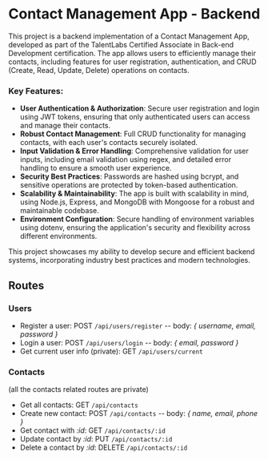 # Contact Management App - Backend
This project is a backend implementation of a Contact Management App, developed as part of the TalentLabs Certified Associate in Back-end Development certification. The app allows users to efficiently manage their contacts, including features for user registration, authentication, and CRUD (Create, Read, Update, Delete) operations on contacts.
### Key Features:

-   **User Authentication & Authorization**: Secure user registration and login using JWT tokens, ensuring that only authenticated users can access and manage their contacts.
-   **Robust Contact Management**: Full CRUD functionality for managing contacts, with each user's contacts securely isolated.
-   **Input Validation & Error Handling**: Comprehensive validation for user inputs, including email validation using regex, and detailed error handling to ensure a smooth user experience.
-   **Security Best Practices**: Passwords are hashed using bcrypt, and sensitive operations are protected by token-based authentication.
-   **Scalability & Maintainability**: The app is built with scalability in mind, using Node.js, Express, and MongoDB with Mongoose for a robust and maintainable codebase.
-   **Environment Configuration**: Secure handling of environment variables using dotenv, ensuring the application's security and flexibility across different environments.

This project showcases my ability to develop secure and efficient backend systems, incorporating industry best practices and modern technologies.
## Routes
### Users
- Register a user: POST `/api/users/register`
-- body: *{ username, email, password }*
- Login a user: POST `/api/users/login`
-- body: *{ email, password }*
- Get current user info (private): GET `/api/users/current`
### Contacts
(all the contacts related routes are private)
- Get all contacts: GET `/api/contacts`
- Create new contact: POST `/api/contacts`
-- body: *{ name, email, phone }*
- Get contact with *:id*: GET `/api/contacts/:id`
- Update contact by *:id*: PUT `/api/contacts/:id`
- Delete a contact by *:id*: DELETE `/api/contacts/:id`